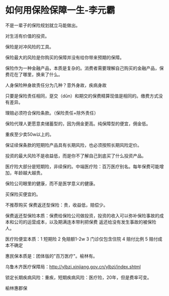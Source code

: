 # 如何用保险保障一生-李元霸

不是一辈子的保险规划就立马能做出。

对生活有价值的投资。

保险是对冲风险的工具。

保险最大的风险是你购买的保障并没有给你带来预期的保障。

保险作为一种金融产品，本质是复杂的。消费者需要理解自己购买的金融产品，保费花在了哪里，换来了什么。

人身保险种身故责任分为几种？意外身故，疾病身故

只要是保险责任相同，趸交（dǔn）和期交的保费精算现值是相同的。缴费方式没有差异。

理赔必须符合保险条款。（保险责任+除外责任）

保险代理人更愿意卖储蓄型的，因为佣金更高。纯保障型的便宜，佣金低。

重疾至少卖50w以上的。

保证续保条款的短期险产品具有长期风险，也必须按照长期风险定价。

投资的最大风险不是收益低，而是你不了解自己到底买了什么投资产品。

医疗险大部分是短期险，非续保的。中端医疗险：百万医疗别名。每年保费可能增加，年龄越大越贵。

保险公司眼里的健康，而不是医学意义的健康。

买保险买便宜的。

不推荐购买 保费返还型保险：贵，收益低，赔偿少。

保费返还型保险本质：保费给保险公司做投资，投资的收入可以弥补保险事故的成本和公司的运营成本，以及期满连本带利把保费
返还给没有发生事故的被保险人。

医疗险便宜本质：1 短期险 2 免赔额1-2w 3 门诊仅包含住院 4 赔付比例 5 赔付成本不确定

惠民保本质是：团体版的"百万医疗"。榆林有。

乌鲁木齐医疗保障局：http://ylbzj.xinjiang.gov.cn/ylbzj/index.shtml

锁定长期疾病风险：重疾，短期疾病风险：医疗险，20年，但是费率可变。

榆林惠郡保

